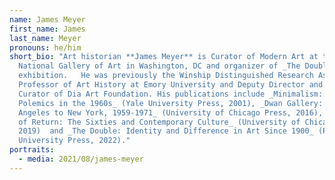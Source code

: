 ```yaml
---
name: James Meyer
first_name: James
last_name: Meyer
pronouns: he/him
short_bio: "Art historian **James Meyer** is Curator of Modern Art at the
  National Gallery of Art in Washington, DC and organizer of _The Double_
  exhibition.   He was previously the Winship Distinguished Research Associate
  Professor of Art History at Emory University and Deputy Director and Chief
  Curator of Dia Art Foundation. His publications include _Minimalism: Art and
  Polemics in the 1960s_ (Yale University Press, 2001), _Dwan Gallery:  Los
  Angeles to New York, 1959-1971_ (University of Chicago Press, 2016), _The Art
  of Return: The Sixties and Contemporary Culture_ (University of Chicago Press,
  2019)  and _The Double: Identity and Difference in Art Since 1900_ (Princeton
  University Press, 2022)."
portraits:
  - media: 2021/08/james-meyer
---
```


